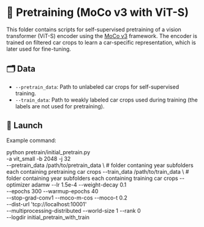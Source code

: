 # 🔧 Pretraining (MoCo v3 with ViT-S)

This folder contains scripts for self-supervised pretraining of a vision transformer (ViT-S) encoder using the [MoCo v3](https://github.com/facebookresearch/moco) framework. The encoder is trained on filtered car crops to learn a car-specific representation, which is later used for fine-tuning.

## 🗂️ Data

- `--pretrain_data`: Path to unlabeled car crops for self-supervised training.
- `--train_data`: Path to weakly labeled car crops used during training (the labels are not used for pretraining).
## 🚀 Launch

Example command:

python pretrain/initial_pretrain.py \
  -a vit_small -b 2048 -j 32 \
  --pretrain_data /path/to/pretrain_data \ # folder contaning year subfolders each containing pretraining car crops
  --train_data /path/to/train_data \ # folder containing year subfolders each containing training car crops
  --optimizer adamw --lr 1.5e-4 --weight-decay 0.1 \
  --epochs 300 --warmup-epochs 40 \
  --stop-grad-conv1 --moco-m-cos --moco-t 0.2 \
  --dist-url 'tcp://localhost:10001' \
  --multiprocessing-distributed --world-size 1 --rank 0 \
  --logdir initial_pretrain_with_train
